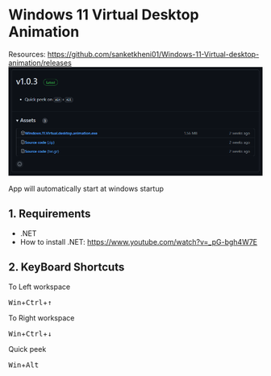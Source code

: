 # Windows 11 Virtual Desktop Animation

Resources: https://github.com/sanketkheni01/Windows-11-Virtual-desktop-animation/releases
![opengl](/screenshot/0.png)


App will automatically start at windows startup

## 1. Requirements
- .NET
- How to install .NET: https://www.youtube.com/watch?v=_pG-bgh4W7E


## 2. KeyBoard Shortcuts

To Left workspace

<kbd>Win</kbd>+<kbd>Ctrl</kbd>+<kbd>↑</kbd>


To Right workspace

<kbd>Win</kbd>+<kbd>Ctrl</kbd>+<kbd>↓</kbd>

Quick peek

<kbd>Win</kbd>+<kbd>Alt</kbd>

